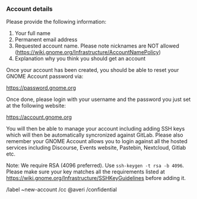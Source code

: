 ### Account details

Please provide the following information:

1. Your full name
2. Permanent email address
3. Requested account name. Please note nicknames are NOT allowed (https://wiki.gnome.org/Infrastructure/AccountNamePolicy)
4. Explanation why you think you should get an account

Once your account has been created, you should be able to reset your GNOME Account password via:

https://password.gnome.org

Once done, please login with your username and the password you just set at the following website:

https://account.gnome.org

You will then be able to manage your account including adding SSH keys which will then be automatically
syncronized against GitLab. Please also remember your GNOME Account allows you to login against all the hosted services
including Discourse, Events website, Pastebin, Nextcloud, Gitlab etc.

Note: We require RSA (4096 preferred). Use `ssh-keygen -t rsa -b 4096`. Please make sure your key matches all 
the requirements listed at https://wiki.gnome.org/Infrastructure/SSHKeyGuidelines before adding it. 

/label ~new-account
/cc @averi
/confidential
